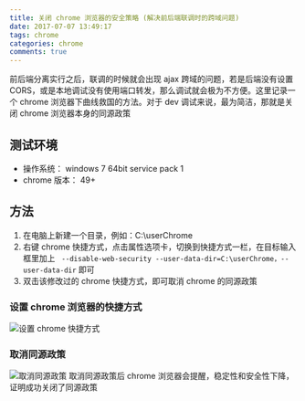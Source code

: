 ```yaml
---
title: 关闭 chrome 浏览器的安全策略 (解决前后端联调时的跨域问题)
date: 2017-07-07 13:49:17
tags: chrome
categories: chrome
comments: true
---
```

前后端分离实行之后，联调的时候就会出现 ajax 跨域的问题，若是后端没有设置 CORS，或是本地调试没有使用端口转发，那么调试就会极为不方便。这里记录一个 chrome 浏览器下曲线救国的方法。对于 dev 调试来说，最为简洁，那就是关闭 chrome 浏览器本身的同源政策

<!-- more -->

## 测试环境
+ 操作系统： windows 7 64bit service pack 1
+ chrome 版本： 49+

## 方法

1. 在电脑上新建一个目录，例如：C:\userChrome
2. 右键 chrome 快捷方式，点击属性选项卡，切换到快捷方式一栏，在目标输入框里加上 ` --disable-web-security --user-data-dir=C:\userChrome，--user-data-dir` 即可
3. 双击该修改过的 chrome 快捷方式，即可取消 chrome 的同源政策

### 设置 chrome 浏览器的快捷方式
![设置 chrome 快捷方式](//img.shenyujie.cc/2017-7-7-chrome-set.png)
### 取消同源政策
![取消同源政策](//img.shenyujie.cc/2017-7-7-chome-no-cors.PNG)
取消同源政策后 chrome 浏览器会提醒，稳定性和安全性下降，证明成功关闭了同源政策
